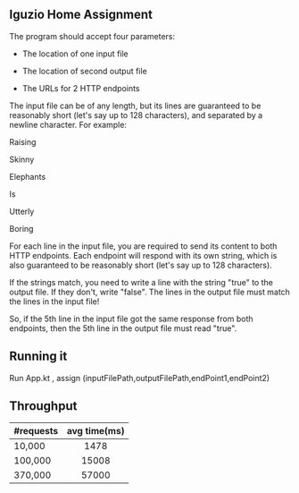 ## Iguzio Home Assignment

 

The program should accept four parameters:

 

* The location of one input file

* The location of second output file

* The URLs for 2 HTTP endpoints

 

The input file can be of any length, but its lines are guaranteed to be reasonably short (let's say up to 128 characters), and separated by a newline character. For example:

Raising

Skinny

Elephants

Is

Utterly

Boring

 

For each line in the input file, you are required to send its content to both HTTP endpoints. Each endpoint will respond with its own string, which is also guaranteed to be reasonably short (let's say up to 128 characters).

If the strings match, you need to write a line with the string "true" to the output file. If they don't, write "false". The lines in the output file must match the lines in the input file!

So, if the 5th line in the input file got the same response from both endpoints, then the 5th line in the output file must read "true".

 

## Running it

Run App.kt , assign (inputFilePath,outputFilePath,endPoint1,endPoint2)

## Throughput

| #requests | avg time(ms) 
| :------------- | :-------------:|
| 10,000| 1478|
| 100,000| 15008|
| 370,000| 57000|

